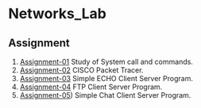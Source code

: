 # Networks_Lab

## Assignment 
1. [Assignment-01](https://github.com/KKBUGHUNTER/Networks_Lab/tree/main/Assignment-01) Study of System call and commands.
2. [Assignment-02](https://github.com/KKBUGHUNTER/Networks_Lab/tree/main/Assignment-02) CISCO Packet Tracer.
3. [Assignment-03](https://github.com/KKBUGHUNTER/Networks_Lab/tree/main/Assignment-03) Simple ECHO Client Server Program.
4. [Assignment-04](https://github.com/KKBUGHUNTER/Networks_Lab/tree/main/Assignment-04) FTP Client Server Program.
5. [Assignment-05](https://github.com/KKBUGHUNTER/Networks_Lab/tree/main/Assignment-05)) Simple Chat Client Server Program.



